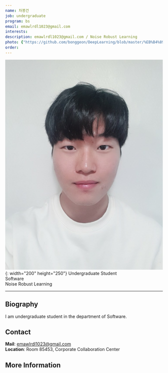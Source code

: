 ```yaml
---
name: 차봉건
job: undergraduate
program: bs
email: emawlrdl1023@gmail.com
interests:
description: emawlrdl1023@gmail.com / Noise Robust Learning
photo: {"https://github.com/bonggeon/DeepLearning/blob/master/%EB%B4%89%EA%B1%B4.jpg?raw=true"}
order:
---
```


<!-- Post name should be this form: name.md
        For example, Gildong Hong.md -->

<!-- Fill the contents where --Fill-- exists -->
<!-- The example is in '_authors/Jongwuk Lee.md' or '_authors/Jiwoo Kim.md'>

<!-- For 'name' front matter, follow this format: Gildong Hong -->
<!-- For 'job' front matter, choose the one of these: professor / graduate / undergraduate / alumni -->
<!-- For 'description' front matter, write down your email address and areas of interests.
        Email address is nessecary for graduate students.
        Follow this format: example@skku.edu / Computer Science -->

![](https://github.com/bonggeon/DeepLearning/blob/master/%EB%B4%89%EA%B1%B4.jpg?raw=true){: width="200" height="250"}
Undergraduate Student<br />
Software<br />
Noise Robust Learning

<!-- If you have a photo, then write that url in (). Photo can be anything with 200x200 size. -->
<!-- Fill the position, institution/department, interests
        For example, Graduate Student<br>Department of Software, Sungkyunkwan University<br>Recommender Systems, Natural Language Processing, Neuroimaging Analysis and Understanding -->

<hr>

## Biography
I am undergraduate student in the department of Software.

## Contact
**Mail**: emawlrdl1023@gmail.com
<br>
**Location**: Room 85453, Corporate Collaboration Center

## More Information


<!-- If you have some personal websites, then write the url here. -->
<!-- If you don't have them, then remove a line '[Persoal Website](--Fill--)' -->

